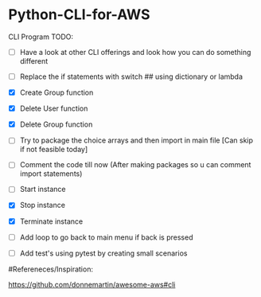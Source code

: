 # Python-CLI-for-AWS

CLI Program TODO:
- [ ] Have a look at other CLI offerings and look how you can do something different
- [ ] Replace the if statements with switch ## using dictionary or lambda
- [x] Create Group function 
- [x] Delete User function
- [x] Delete Group function
- [ ] Try to package the choice arrays and then import in main file [Can skip if not feasible today]
- [ ] Comment the code till now (After making packages so u can comment import statements)
- [ ] Start instance
- [x] Stop instance 
- [x] Terminate instance 
- [ ] Add loop to go back to main menu if back is pressed
- [ ] Add test's using pytest by creating small scenarios 


#Refereneces/Inspiration:

https://github.com/donnemartin/awesome-aws#cli